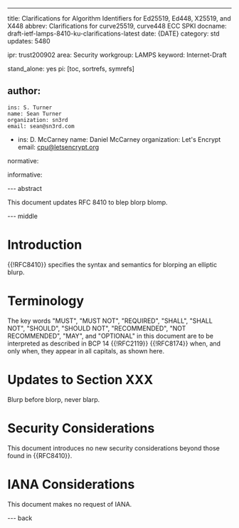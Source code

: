 ---
title:  Clarifications for Algorithm Identifiers for Ed25519, Ed448, X25519, and X448
abbrev: Clarifications for curve25519, curve448 ECC SPKI
docname: draft-ietf-lamps-8410-ku-clarifications-latest
date: {DATE}
category: std
updates: 5480

ipr: trust200902
area: Security
workgroup: LAMPS
keyword: Internet-Draft

stand_alone: yes
pi: [toc, sortrefs, symrefs]

author:
 -
    ins: S. Turner
    name: Sean Turner
    organization: sn3rd
    email: sean@sn3rd.com
 -
    ins: D. McCarney
    name: Daniel McCarney
    organization: Let's Encrypt
    email: cpu@letsencrypt.org

normative:

informative:

--- abstract

This document updates RFC 8410 to blep blorp blomp.

--- middle

Introduction
=

{{!RFC8410}} specifies the syntax and semantics for blorping an elliptic blurp.

Terminology
=

The key words "MUST", "MUST NOT", "REQUIRED", "SHALL", "SHALL NOT",
"SHOULD", "SHOULD NOT", "RECOMMENDED", "NOT RECOMMENDED", "MAY", and
"OPTIONAL" in this document are to be interpreted as described in
BCP 14 {{!RFC2119}} {{!RFC8174}} when, and only when, they appear in
all capitals, as shown here.

Updates to Section XXX
=

Blurp before blorp, never blarp.

Security Considerations
=

This document introduces no new security considerations beyond those found in
{{RFC8410}}.

IANA Considerations
=

This document makes no request of IANA.

--- back

